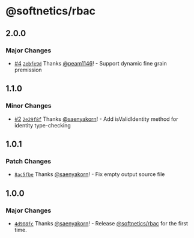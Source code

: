 # @softnetics/rbac

## 2.0.0

### Major Changes

- [#4](https://github.com/softnetics/rbac/pull/4) [`2ebfe9d`](https://github.com/softnetics/rbac/commit/2ebfe9d8436bc543cb0563e1a36d8b4482154a7c) Thanks [@peam1146](https://github.com/peam1146)! - Support dynamic fine grain premission

## 1.1.0

### Minor Changes

- [#2](https://github.com/softnetics/rbac/pull/2) [`2e29f8f`](https://github.com/softnetics/rbac/commit/2e29f8f08eb9dcfe488379902c1ead49b8efd0e3) Thanks [@saenyakorn](https://github.com/saenyakorn)! - Add isValidIdentity method for identity type-checking

## 1.0.1

### Patch Changes

- [`8ac5fbe`](https://github.com/softnetics/rbac/commit/8ac5fbef50aad720698fd33c8aa2591715d0516b) Thanks [@saenyakorn](https://github.com/saenyakorn)! - Fix empty output source file

## 1.0.0

### Major Changes

- [`4d908fc`](https://github.com/softnetics/rbac/commit/4d908fc4363f022fd2ffb24be056c1a7c70546f8) Thanks [@saenyakorn](https://github.com/saenyakorn)! - Release [@softnetics/rbac](https://github.com/softnetics/rbac) for the first time.
